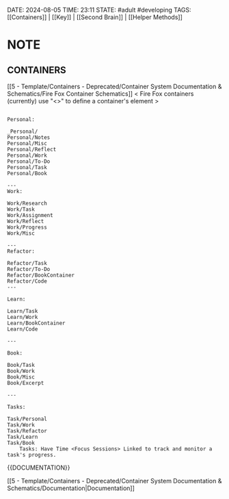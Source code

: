DATE: 2024-08-05
TIME: 23:11
STATE: #adult #developing 
TAGS:  [[Containers]] | [[Key]] | [[Second Brain]] | [[Helper Methods]]

# NOTE

## CONTAINERS

[[5 - Template/Containers - Deprecated/Container System Documentation & Schematics/Fire Fox Container Schematics]] < Fire Fox containers (currently) use "<>" to define a container's element > 

```

Personal: 

_Personal/
Personal/Notes
Personal/Misc
Personal/Reflect
Personal/Work
Personal/To-Do
Personal/Task
Personal/Book

---
Work: 

Work/Research
Work/Task
Work/Assignment
Work/Reflect
Work/Progress
Work/Misc

---
Refactor: 

Refactor/Task
Refactor/To-Do
Refactor/BookContainer
Refactor/Code
---

Learn: 

Learn/Task
Learn/Work
Learn/BookContainer
Learn/Code

---

Book:

Book/Task
Book/Work
Book/Misc
Book/Excerpt

---

Tasks: 

Task/Personal
Task/Work
Task/Refactor
Task/Learn
Task/Book
	Tasks: Have Time <Focus Sessions> Linked to track and monitor a task's progress. 
```

{{DOCUMENTATION}}

[[5 - Template/Containers - Deprecated/Container System Documentation & Schematics/Documentation|Documentation]]